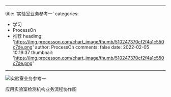 
---
title: '实验室业务参考一'
categories: 
 - 学习
 - ProcessOn
 - 推荐
headimg: 'https://img.processon.com/chart_image/thumb/510247370cf2f4a1c550c7de.png'
author: ProcessOn
comments: false
date: 2022-02-05 10:19:37
thumbnail: 'https://img.processon.com/chart_image/thumb/510247370cf2f4a1c550c7de.png'
---

<div>   
<img class="thumb" alt="实验室业务参考一" src="https://img.processon.com/chart_image/thumb/510247370cf2f4a1c550c7de.png" referrerpolicy="no-referrer">
<p>应用实验室检测机构业务流程协作图</p>  
</div>
            
